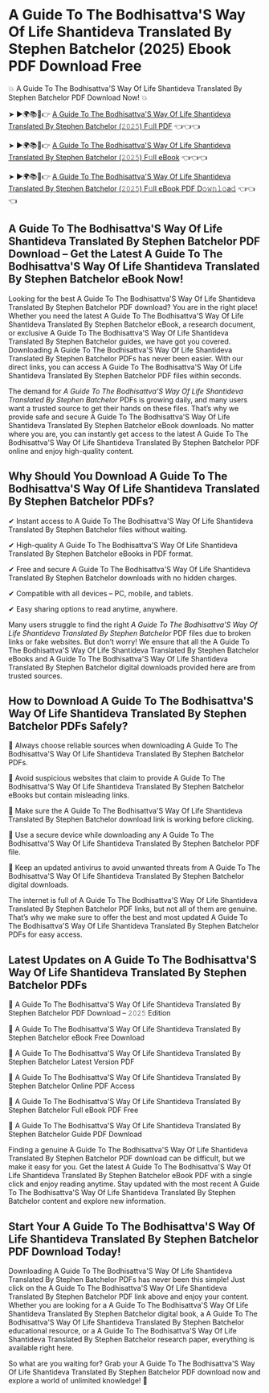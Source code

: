 # A Guide To The Bodhisattva'S Way Of Life Shantideva Translated By Stephen Batchelor (2025) Ebook PDF Download Free

💥 A Guide To The Bodhisattva'S Way Of Life Shantideva Translated By Stephen Batchelor PDF Download Now! 💥

➤ ►🌍📚📱👉 [A Guide To The Bodhisattva'S Way Of Life Shantideva Translated By Stephen Batchelor (𝟸𝟶𝟸𝟻) F𝚞ll PDF](https://getpdf.xyz/a-guide-to-the-bodhisattvas-way-of-life-shantideva-translated-by-stephen-batchelor) 👈👈👈


➤ ►🌍📚📱👉 [A Guide To The Bodhisattva'S Way Of Life Shantideva Translated By Stephen Batchelor (𝟸𝟶𝟸𝟻) F𝚞ll eBook](https://getpdf.xyz/a-guide-to-the-bodhisattvas-way-of-life-shantideva-translated-by-stephen-batchelor) 👈👈👈


➤ ►🌍📚📱👉 [A Guide To The Bodhisattva'S Way Of Life Shantideva Translated By Stephen Batchelor (𝟸𝟶𝟸𝟻) F𝚞ll eBook PDF D𝚘𝚠𝚗𝚕𝚘a𝚍](https://getpdf.xyz/a-guide-to-the-bodhisattvas-way-of-life-shantideva-translated-by-stephen-batchelor) 👈👈👈


## A Guide To The Bodhisattva'S Way Of Life Shantideva Translated By Stephen Batchelor PDF Download – Get the Latest A Guide To The Bodhisattva'S Way Of Life Shantideva Translated By Stephen Batchelor eBook Now!

Looking for the best A Guide To The Bodhisattva'S Way Of Life Shantideva Translated By Stephen Batchelor PDF download? You are in the right place! Whether you need the latest A Guide To The Bodhisattva'S Way Of Life Shantideva Translated By Stephen Batchelor eBook, a research document, or exclusive A Guide To The Bodhisattva'S Way Of Life Shantideva Translated By Stephen Batchelor guides, we have got you covered. Downloading A Guide To The Bodhisattva'S Way Of Life Shantideva Translated By Stephen Batchelor PDFs has never been easier. With our direct links, you can access A Guide To The Bodhisattva'S Way Of Life Shantideva Translated By Stephen Batchelor PDF files within seconds.

The demand for *A Guide To The Bodhisattva'S Way Of Life Shantideva Translated By Stephen Batchelor* PDFs is growing daily, and many users want a trusted source to get their hands on these files. That’s why we provide safe and secure A Guide To The Bodhisattva'S Way Of Life Shantideva Translated By Stephen Batchelor eBook downloads. No matter where you are, you can instantly get access to the latest A Guide To The Bodhisattva'S Way Of Life Shantideva Translated By Stephen Batchelor PDF online and enjoy high-quality content.

## Why Should You Download A Guide To The Bodhisattva'S Way Of Life Shantideva Translated By Stephen Batchelor PDFs?

✔ Instant access to A Guide To The Bodhisattva'S Way Of Life Shantideva Translated By Stephen Batchelor files without waiting.

✔ High-quality A Guide To The Bodhisattva'S Way Of Life Shantideva Translated By Stephen Batchelor eBooks in PDF format.

✔ Free and secure A Guide To The Bodhisattva'S Way Of Life Shantideva Translated By Stephen Batchelor downloads with no hidden charges.

✔ Compatible with all devices – PC, mobile, and tablets.

✔ Easy sharing options to read anytime, anywhere.

Many users struggle to find the right *A Guide To The Bodhisattva'S Way Of Life Shantideva Translated By Stephen Batchelor* PDF files due to broken links or fake websites. But don’t worry! We ensure that all the A Guide To The Bodhisattva'S Way Of Life Shantideva Translated By Stephen Batchelor eBooks and A Guide To The Bodhisattva'S Way Of Life Shantideva Translated By Stephen Batchelor digital downloads provided here are from trusted sources.

## How to Download A Guide To The Bodhisattva'S Way Of Life Shantideva Translated By Stephen Batchelor PDFs Safely?

📌 Always choose reliable sources when downloading A Guide To The Bodhisattva'S Way Of Life Shantideva Translated By Stephen Batchelor PDFs.

📌 Avoid suspicious websites that claim to provide A Guide To The Bodhisattva'S Way Of Life Shantideva Translated By Stephen Batchelor eBooks but contain misleading links.

📌 Make sure the A Guide To The Bodhisattva'S Way Of Life Shantideva Translated By Stephen Batchelor download link is working before clicking.

📌 Use a secure device while downloading any A Guide To The Bodhisattva'S Way Of Life Shantideva Translated By Stephen Batchelor PDF file.

📌 Keep an updated antivirus to avoid unwanted threats from A Guide To The Bodhisattva'S Way Of Life Shantideva Translated By Stephen Batchelor digital downloads.

The internet is full of A Guide To The Bodhisattva'S Way Of Life Shantideva Translated By Stephen Batchelor PDF links, but not all of them are genuine. That’s why we make sure to offer the best and most updated A Guide To The Bodhisattva'S Way Of Life Shantideva Translated By Stephen Batchelor PDFs for easy access.

## Latest Updates on A Guide To The Bodhisattva'S Way Of Life Shantideva Translated By Stephen Batchelor PDFs

🔹 A Guide To The Bodhisattva'S Way Of Life Shantideva Translated By Stephen Batchelor PDF Download – 𝟸𝟶𝟸𝟻 Edition

🔹 A Guide To The Bodhisattva'S Way Of Life Shantideva Translated By Stephen Batchelor eBook Free Download

🔹 A Guide To The Bodhisattva'S Way Of Life Shantideva Translated By Stephen Batchelor Latest Version PDF

🔹 A Guide To The Bodhisattva'S Way Of Life Shantideva Translated By Stephen Batchelor Online PDF Access

🔹 A Guide To The Bodhisattva'S Way Of Life Shantideva Translated By Stephen Batchelor Full eBook PDF Free

🔹 A Guide To The Bodhisattva'S Way Of Life Shantideva Translated By Stephen Batchelor Guide PDF Download

Finding a genuine A Guide To The Bodhisattva'S Way Of Life Shantideva Translated By Stephen Batchelor PDF download can be difficult, but we make it easy for you. Get the latest A Guide To The Bodhisattva'S Way Of Life Shantideva Translated By Stephen Batchelor eBook PDF with a single click and enjoy reading anytime. Stay updated with the most recent A Guide To The Bodhisattva'S Way Of Life Shantideva Translated By Stephen Batchelor content and explore new information.

## Start Your A Guide To The Bodhisattva'S Way Of Life Shantideva Translated By Stephen Batchelor PDF Download Today!

Downloading A Guide To The Bodhisattva'S Way Of Life Shantideva Translated By Stephen Batchelor PDFs has never been this simple! Just click on the A Guide To The Bodhisattva'S Way Of Life Shantideva Translated By Stephen Batchelor PDF link above and enjoy your content. Whether you are looking for a A Guide To The Bodhisattva'S Way Of Life Shantideva Translated By Stephen Batchelor digital book, a A Guide To The Bodhisattva'S Way Of Life Shantideva Translated By Stephen Batchelor educational resource, or a A Guide To The Bodhisattva'S Way Of Life Shantideva Translated By Stephen Batchelor research paper, everything is available right here.

So what are you waiting for? Grab your A Guide To The Bodhisattva'S Way Of Life Shantideva Translated By Stephen Batchelor PDF download now and explore a world of unlimited knowledge! 🚀